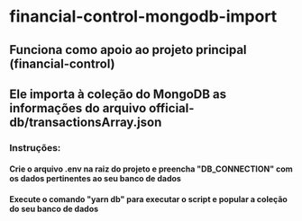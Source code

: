 # financial-control-mongodb-import
## Funciona como apoio ao projeto principal (financial-control)
## Ele importa à coleção do MongoDB as informações do arquivo official-db/transactionsArray.json
### Instruções:
#### Crie o arquivo .env na raiz do projeto e preencha "DB_CONNECTION" com os dados pertinentes ao seu banco de dados
#### Execute o comando "yarn db" para executar o script e popular a coleção do seu banco de dados
